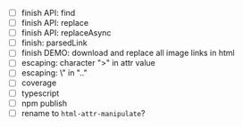 - [ ] finish API: find
- [ ] finish API: replace
- [ ] finish API: replaceAsync
- [ ] finish: parsedLink
- [ ] finish DEMO: download and replace all image links in html
- [ ] escaping: character ">" in attr value
- [ ] escaping: \\" in ".."
- [ ] coverage
- [ ] typescript
- [ ] npm publish
- [ ] rename to ```html-attr-manipulate```?